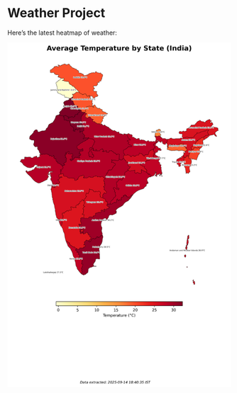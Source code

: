 # Weather Project

Here’s the latest heatmap of weather:

![India Heatmap](docs/assets/india_heatmap.png?v=C6BECD)
